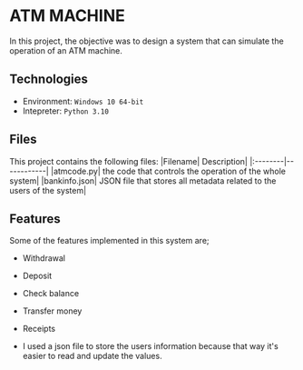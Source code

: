 # ATM MACHINE
In this project, the objective was to design a system that can simulate the operation of an ATM machine.
## Technologies
- Environment: `Windows 10 64-bit`
- Intepreter: `Python 3.10`
## Files
This project contains the following files:
|Filename| Description|
|:--------|------------|
|atmcode.py| the code that controls the operation of the whole system|
|bankinfo.json| JSON file that stores all metadata related to the users of the system|

## Features
Some of the features implemented in this system are;
-  Withdrawal
-  Deposit
-  Check balance
-  Transfer money
-  Receipts

- I used a json file to store the users information because that way it's easier to read and update the values.
